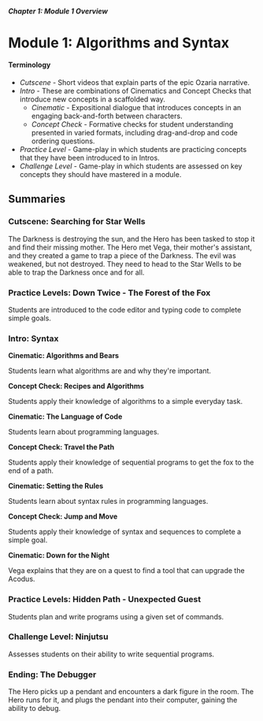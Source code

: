 ##### Chapter 1: Module 1 Overview
# Module 1: Algorithms and Syntax

#### **Terminology**

- _Cutscene_ - Short videos that explain parts of the epic Ozaria narrative.
- _Intro_ - These are combinations of Cinematics and Concept Checks that introduce new concepts in a scaffolded way. 
    - _Cinematic_ - Expositional dialogue that introduces concepts in an engaging back-and-forth between characters.
    - _Concept Check_ - Formative checks for student understanding presented in varied formats, including drag-and-drop and code ordering questions.
- _Practice Level_ - Game-play in which students are practicing concepts that they have been introduced to in Intros.
- _Challenge Level_ - Game-play in which students are assessed on key concepts they should have mastered in a module.

## Summaries

### Cutscene: Searching for Star Wells

The Darkness is destroying the sun, and the Hero has been tasked to stop it and find their missing mother. The Hero met Vega, their mother&#39;s assistant, and they created a game to trap a piece of the Darkness. The evil was weakened, but not destroyed. They need to head to the Star Wells to be able to trap the Darkness once and for all.

### Practice Levels: Down Twice - The Forest of the Fox

Students are introduced to the code editor and typing code to complete simple goals.

### Intro: Syntax

**Cinematic: Algorithms and Bears**

Students learn what algorithms are and why they&#39;re important.

**Concept Check: Recipes and Algorithms**

Students apply their knowledge of algorithms to a simple everyday task.

**Cinematic: The Language of Code**

Students learn about programming languages.

**Concept Check: Travel the Path**

Students apply their knowledge of sequential programs to get the fox to the end of a path.

**Cinematic: Setting the Rules**

Students learn about syntax rules in programming languages.

**Concept Check: Jump and Move**

Students apply their knowledge of syntax and sequences to complete a simple goal.

**Cinematic: Down for the Night**

Vega explains that they are on a quest to find a tool that can upgrade the Acodus.

### Practice Levels: Hidden Path - Unexpected Guest

Students plan and write programs using a given set of commands.

### Challenge Level: Ninjutsu

Assesses students on their ability to write sequential programs.

### Ending: The Debugger

The Hero picks up a pendant and encounters a dark figure in the room. The Hero runs for it, and plugs the pendant into their computer, gaining the ability to debug.
